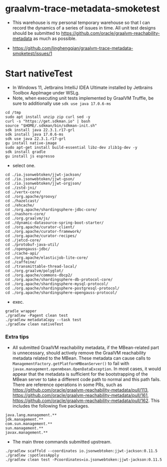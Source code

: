# graalvm-trace-metadata-smoketest

- This warehouse is my personal temporary warehouse so that I can record the dynamics of a series of issues in time. All
  unit test designs should be submitted to https://github.com/oracle/graalvm-reachability-metadata as much as possible.

- https://github.com/linghengqian/graalvm-trace-metadata-smoketest/issues/1

# Start nativeTest

- In Windows 11, Jetbrains IntelliJ IDEA Ultimate installed by Jetbrains Toolbox AppImage under WSLg.
- Note, when executing unit tests implemented by GraalVM Truffle, be sure to additionally use `sdk use java 17.0.6-ms`

```shell
cd /tmp
sudo apt install unzip zip curl sed -y
curl -s "https://get.sdkman.io" | bash
source "$HOME/.sdkman/bin/sdkman-init.sh"
sdk install java 22.3.1.r17-grl
sdk install java 17.0.6-ms
sdk use java 22.3.1.r17-grl
gu install native-image
sudo apt-get install build-essential libz-dev zlib1g-dev -y
sdk install gradle
gu install js espresso

```

- select one.

```shell
cd ./io.jsonwebtoken/jjwt-jackson/
cd ./io.jsonwebtoken/jjwt-gson/
cd ./io.jsonwebtoken/jjwt-orgjson/
cd ./zstd-jni/
cd ./vertx-core/
cd ./org.apache/groovy/
cd ./hazelcast/
cd ./ehcache/
cd ./org.apache/shardingsphere-jdbc-core/
cd ./nashorn-core/
cd ./org.graalvm/js/
cd ./dynamic-datasource-spring-boot-starter/
cd ./org.apache/curator-client/
cd ./org.apache/curator-framework/
cd ./org.apache/curator-recipes/
cd ./jetcd-core/
cd ./protobuf-java-util/
cd ./opengauss-jdbc/
cd ./cache-api/
cd ./org.apache/elasticjob-lite-core/
cd ./caffeine/
cd ./transmittable-thread-local/
cd ./org.graalvm/polyglot/
cd ./org.apache/commons-dbcp2/
cd ./org.apache/shardingsphere-db-protocol-core/
cd ./org.apache/shardingsphere-mysql-protocol/
cd ./org.apache/shardingsphere-postgresql-protocol/
cd ./org.apache/shardingsphere-opengauss-protocol/
```

- exec.

```shell
gradle wrapper
./gradlew -Pagent clean test
./gradlew metadataCopy --task test
./gradlew clean nativeTest
```

### Extra tips

- All submitted GraalVM reachability metadata, if the MBean-related part is unnecessary, should actively remove the
  GraalVM reachability metadata related to the MBean. These metadata can cause calls to
  `ManagementFactory.getPlatformMBeanServer()` to fail with `javax.management.openmbean.OpenDataException`. In most cases,
  it would appear that the metadata is sufficient for the bootstrapping of the MBean server to take a different code path
  to normal and this path fails. There are reference operations in some PRs, such
  as https://github.com/oracle/graalvm-reachability-metadata/pull/113, https://github.com/oracle/graalvm-reachability-metadata/pull/161,
  https://github.com/oracle/graalvm-reachability-metadata/pull/162. This includes the following five packages.

```
java.lang.management.**
jdk.management.**
com.sun.management.**
sun.management.**
javax.management.**
```

- The main three commands submitted upstream.

```shell
./gradlew scaffold --coordinates io.jsonwebtoken:jjwt-jackson:0.11.5
./gradlew :spotlessApply
./gradlew clean test -Pcoordinates=io.jsonwebtoken:jjwt-jackson:0.11.5
```